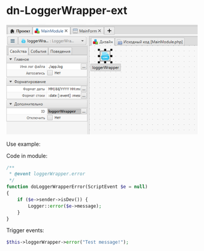 # dn-LoggerWrapper-ext

![View](https://github.com/silentdeath76/JPHP-LoggerWrapper-ext/blob/main/images/main.png?raw=true)


Use example:

Code in module:
```php
/**
 * @event loggerWrapper.error 
 */
function doLoggerWrapperError(ScriptEvent $e = null)
{    
    if ($e->sender->isDev()) {
        Logger::error($e->message);
    }
}
```

Trigger events:
```php
$this->loggerWrapper->error("Test message!");
```
